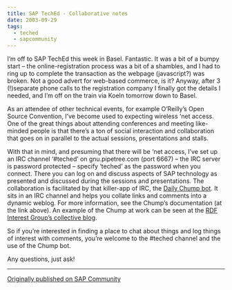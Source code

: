 ```yaml
---
title: SAP TechEd - Collaborative notes
date: 2003-09-29
tags:
  - teched
  - sapcommunity
---
```

I’m off to SAP TechEd this week in Basel. Fantastic. It was a bit of a bumpy start – the online-registration process was a bit of a shambles, and I had to ring up to complete the transaction as the webpage (javascript?) was broken. Not a good advert for web-based commerce, is it? Anyway, after 3  (!)separate phone calls to the registration company I finally got the details I needed, and I’m off on the train via Koeln tomorrow down to Basel.

As an attendee of other technical events, for example O’Reilly’s Open Source Convention, I’ve become used to expecting wireless ‘net access. One of the great things about attending conferences and meeting like-minded people is that there’s a ton of social interaction and collaboration that goes on in parallel to the actual sessions, presentations and stalls.

With that in mind, and presuming that there will be ‘net access, I’ve set up an IRC channel ‘#teched’ on gnu.pipetree.com (port 6667) – the IRC server is password protected – specify ‘teched’ as the password when you connect. There you can log on and discuss aspects of SAP technology as presented and discussed during the sessions and presentations. The collaboration is facilitated by that killer-app of IRC, the [Daily Chump bot](https://web.archive.org/web/20080213223914/http://usefulinc.com/chump/). It sits in an IRC channel and helps you collate links and comments into a dynamic weblog. For more information, see the Chump’s documentation (at the link above). An example of the Chump at work can be seen at the [RDF Interest Group’s collective blog](https://web.archive.org/web/20030522044919/http://rdfig.xmlhack.com/).

So if you’re interested in finding a place to chat about things and log things of interest with comments, you’re welcome to the #teched channel and the use of the Chump bot.

Any questions, just ask!

---

[Originally published on SAP Community](https://blogs.sap.com/2003/09/29/sap-teched-collaborative-notes/)

